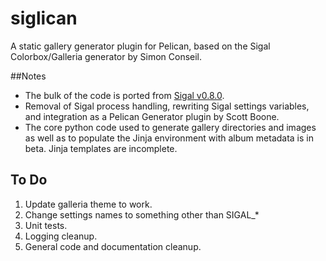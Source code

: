 siglican
========

A static gallery generator plugin for Pelican, based on the Sigal
Colorbox/Galleria generator by Simon Conseil.

##Notes

* The bulk of the code is ported from [Sigal v0.8.0](http://sigal.saimon.org/).
* Removal of Sigal process handling, rewriting Sigal settings variables, and
  integration as a Pelican Generator plugin by Scott Boone.
* The core python code used to generate gallery directories and images as well
  as to populate the Jinja environment with album metadata is in beta. Jinja 
  templates are incomplete.

## To Do
1. Update galleria theme to work.
2. Change settings names to something other than SIGAL_*
3. Unit tests.
4. Logging cleanup.
5. General code and documentation cleanup.